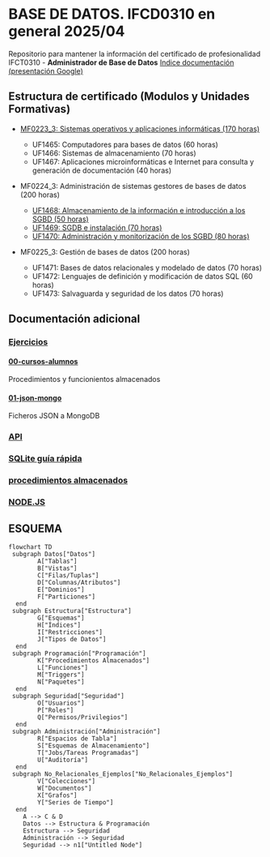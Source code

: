 # BASE DE DATOS. IFCD0310 en general 2025/04
Repositorio para mantener la información del certificado de profesionalidad IFCT0310 - **Administrador de Base de Datos**
[Indice documentación (presentación Google)](https://docs.google.com/presentation/d/1yrxMqwIv4lkUsP8WN6mQDHwv0MbggUKrgXNLzzGTG5w/edit?usp=sharing)



## Estructura de certificado (Modulos y Unidades Formativas)

* [MF0223_3: Sistemas operativos y aplicaciones informáticas (170 horas)](./01-SO-Aplicaciones(MF0223)/)
    * UF1465: Computadores para bases de datos (60 horas)
    * UF1466: Sistemas de almacenamiento (70 horas)
    * UF1467: Aplicaciones microinformáticas e Internet para consulta y generación de documentación (40 horas)

* MF0224_3: Administración de sistemas gestores de bases de datos (200 horas)
    * [UF1468: Almacenamiento de la información e introducción a los SGBD (50 horas)](./02-SGBD-Administracion(MF0224)/01-Sistemas-Almacenamiento(UF1468)/)
    * [UF1469: SGDB e instalación (70 horas)](./02-SGBD-Administracion(MF0224)/02-SGBD-instalacion(UF1469)/)
    * [UF1470: Administración y monitorización de los SGBD (80 horas)](./02-SGBD-Administracion(MF0224)/03-SGBD-administracion(UF1470)/)
* MF0225_3: Gestión de bases de datos (200 horas)
    * UF1471: Bases de datos relacionales y modelado de datos (70 horas) 
    * UF1472: Lenguajes de definición y modificación de datos SQL (60 horas)
    * UF1473: Salvaguarda y seguridad de los datos (70 horas)

## Documentación adicional

### [Ejercicios](./EJERCICIOS/)

#### [00-cursos-alumnos](./EJERCICIOS/00-cursos-alumnos/) 
Procedimientos y funcionientos almacenados

#### [01-json-mongo](./EJERCICIOS/01-json-mongo/)
Ficheros JSON a MongoDB

### [API](./api/)

### [SQLite guía rápida](./SQLite/sqlite-presentacion.md)

### [procedimientos almacenados](./procedimientos/)

### [NODE.JS](./NODE.JS/)


## ESQUEMA

```mermaid
flowchart TD
 subgraph Datos["Datos"]
        A["Tablas"]
        B["Vistas"]
        C["Filas/Tuplas"]
        D["Columnas/Atributos"]
        E["Dominios"]
        F["Particiones"]
  end
 subgraph Estructura["Estructura"]
        G["Esquemas"]
        H["Índices"]
        I["Restricciones"]
        J["Tipos de Datos"]
  end
 subgraph Programación["Programación"]
        K["Procedimientos Almacenados"]
        L["Funciones"]
        M["Triggers"]
        N["Paquetes"]
  end
 subgraph Seguridad["Seguridad"]
        O["Usuarios"]
        P["Roles"]
        Q["Permisos/Privilegios"]
  end
 subgraph Administración["Administración"]
        R["Espacios de Tabla"]
        S["Esquemas de Almacenamiento"]
        T["Jobs/Tareas Programadas"]
        U["Auditoría"]
  end
 subgraph No_Relacionales_Ejemplos["No_Relacionales_Ejemplos"]
        V["Colecciones"]
        W["Documentos"]
        X["Grafos"]
        Y["Series de Tiempo"]
  end
    A --> C & D
    Datos --> Estructura & Programación
    Estructura --> Seguridad
    Administración --> Seguridad
    Seguridad --> n1["Untitled Node"]
```
